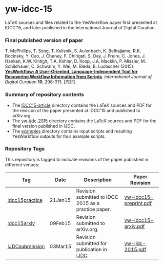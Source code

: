 # yw-idcc-15
LaTeX sources and files related to the YesWorkflow paper first presented at IDCC'15, and later published in the International Journal of Digital Curation.

### Final published version of paper
T. McPhillips, T. Song, T. Kolisnik, S. Aulenbach, K. Belhajjame, R.K. Bocinsky, Y. Cao, J. Cheney, F. Chirigati, S. Dey, J. Freire, C. Jones, J. Hanken, K.W. Kintigh, T.A. Kohler, D. Koop, J.A. Macklin, P. Missier, M. Schildhauer, C. Schwalm, Y. Wei, M. Bieda, B. Ludäscher (2015). **[YesWorkflow: A User-Oriented, Language-Independent Tool for Recovering Workflow Information from Scripts](http://ijdc.net/index.php/ijdc/article/view/10.1.298)**. *International Journal of Digital Curation* **10**, 298-313. [[PDF](http://ijdc.net/index.php/ijdc/article/download/10.1.298/401)]

### Summary of repository contents
* The [IDCC15-article](https://github.com/yesworkflow-org/yw-idcc-15/tree/master/IDCC15-article) directory contains the LaTeX sources and PDF for the revision of the paper presented at IDCC'15 and published to arXiv.org.  
* The [yw-ijdc-2015](https://github.com/yesworkflow-org/yw-idcc-15/tree/master/yw-ijdc-2015) directory contains the  LaTeX sources and PDF for the final version published in IJDC.
* The [examples](https://github.com/yesworkflow-org/yw-idcc-15/tree/master/examples) directory contains input scripts and resulting YesWorkflow outputs for four example scripts. 

### Repository Tags
This repository is tagged to indicate revisions of the paper published in different venues:

Tag            | Date    | Description | Paper Revision
---------------|---------|----------|--------------------------------------
[idcc15practice](https://github.com/yesworkflow-org/yw-idcc-15/tree/idcc15practice "idcc15practice") | 21Jan15 | Revision submitted to IDCC 2015 as a practice paper. | [yw-idcc15-preprint.pdf](https://github.com/yesworkflow-org/yw-idcc-15/blob/idcc15practice/IDCC15-article/yw-idcc15-preprint.pdf?raw=true)
[idcc15arxiv](https://github.com/yesworkflow-org/yw-idcc-15/tree/idcc15arxiv "idcc15arxiv") | 09Feb15 |Revision submitted to arXiv.org. | [yw-idcc15-arxiv.pdf](https://github.com/yesworkflow-org/yw-idcc-15/blob/idcc15arxiv/IDCC15-article/yw-idcc15-arxiv.pdf?raw=true)
[IJDCsubmission](https://github.com/yesworkflow-org/yw-idcc-15/tree/IJDCsubmission "IJDCSubmission") | 03Mar15 |Revision submitted for publication in [IJDC](http://www.ijdc.net/index.php/ijdc). | [yw-ijdc-2015.pdf](https://github.com/yesworkflow-org/yw-idcc-15/blob/IJDCsubmission/yw-ijdc-2015/yw-ijdc-2015.pdf?raw=true)


 
